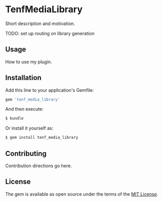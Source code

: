 # TenfMediaLibrary
Short description and motivation.

TODO:
 set up routing on library generation

## Usage
How to use my plugin.

## Installation
Add this line to your application's Gemfile:

```ruby
gem 'tenf_media_library'
```

And then execute:
```bash
$ bundle
```

Or install it yourself as:
```bash
$ gem install tenf_media_library
```


## Contributing
Contribution directions go here.

## License
The gem is available as open source under the terms of the [MIT License](https://opensource.org/licenses/MIT).

